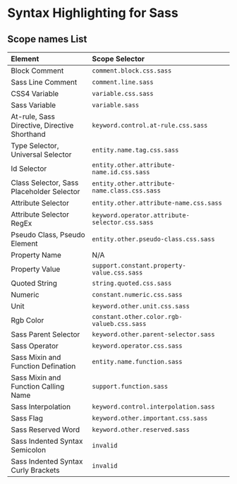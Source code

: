 # Syntax Highlighting for Sass

## Scope names List

Element      | Scope Selector
:----------- | :--------------
Block Comment | `comment.block.css.sass`
Sass Line Comment | `comment.line.sass`
CSS4 Variable | `variable.css.sass`
Sass Variable | `variable.sass`
At-rule, Sass Directive, Directive Shorthand | `keyword.control.at-rule.css.sass`
Type Selector, Universal Selector | `entity.name.tag.css.sass`
Id Selector | `entity.other.attribute-name.id.css.sass`
Class Selector, Sass Placeholder Selector | `entity.other.attribute-name.class.css.sass`
Attribute Selector | `entity.other.attribute-name.css.sass`
Attribute Selector RegEx | `keyword.operator.attribute-selector.css.sass`
Pseudo Class, Pseudo Element | `entity.other.pseudo-class.css.sass`
Property Name | N/A
Property Value | `support.constant.property-value.css.sass`
Quoted String | `string.quoted.css.sass`
Numeric | `constant.numeric.css.sass`
Unit | `keyword.other.unit.css.sass`
Rgb Color | `constant.other.color.rgb-valueb.css.sass`
Sass Parent Selector | `keyword.other.parent-selector.sass`
Sass Operator | `keyword.operator.css.sass`
Sass Mixin and Function Defination | `entity.name.function.sass`
Sass Mixin and Function Calling Name | `support.function.sass`
Sass Interpolation | `keyword.control.interpolation.sass`
Sass Flag | `keyword.other.important.css.sass`
Sass Reserved Word | `keyword.other.reserved.sass`
Sass Indented Syntax Semicolon | `invalid`
Sass Indented Syntax Curly Brackets | `invalid`
